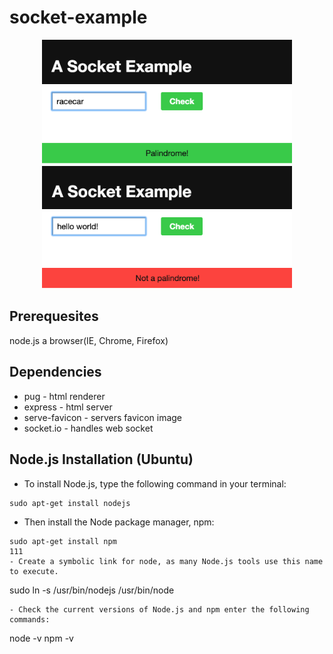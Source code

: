 # socket-example  

<div style="text-align:center"><img src ="isPalindrome.png" width="400"/></div>
<div style="text-align:center"><img src ="notPalindrome.png" width="400" /></div>

## Prerequesites
  node.js
  a browser(IE, Chrome, Firefox)

## Dependencies
  - pug - html renderer
  - express - html server
  - serve-favicon - servers favicon image
  - socket.io - handles web socket

## Node.js Installation (Ubuntu)
- To install Node.js, type the following command in your terminal:
<!-- <br>&nbsp;&nbsp;&nbsp;&nbsp;</br> -->
```
sudo apt-get install nodejs
```
- Then install the Node package manager, npm:
```
sudo apt-get install npm
111
- Create a symbolic link for node, as many Node.js tools use this name to execute.
```
sudo ln -s /usr/bin/nodejs /usr/bin/node
```
- Check the current versions of Node.js and npm enter the following commands:
```
node -v
npm -v
```



